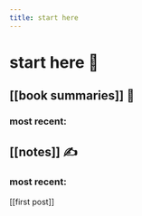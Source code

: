 ```yaml
---
title: start here
---
```


# start here 🏡

## [[book summaries]] 📖
### most recent:

## [[notes]] ✍️
### most recent:
[[first post]]

